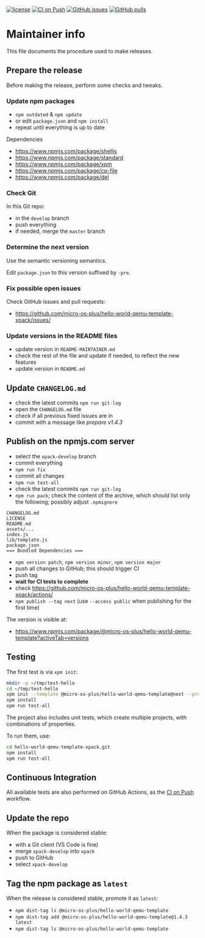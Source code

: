 [![license](https://img.shields.io/github/license/micro-os-plus/hello-world-qemu-template-xpack)](https://github.com/micro-os-plus/hello-world-qemu-template-xpack/blob/micro-os-plus/LICENSE)
[![CI on Push](https://github.com/micro-os-plus/hello-world-qemu-template-xpack/actions/workflows/ci.yml/badge.svg)](https://github.com/micro-os-plus/hello-world-qemu-template-xpack/actions/workflows/ci.yml)
[![GitHub issues](https://img.shields.io/github/issues/micro-os-plus/hello-world-qemu-template-xpack.svg)](https://github.com/micro-os-plus/hello-world-qemu-template-xpack/issues/)
[![GitHub pulls](https://img.shields.io/github/issues-pr/micro-os-plus/hello-world-qemu-template-xpack.svg)](https://github.com/micro-os-plus/hello-world-qemu-template-xpack/pulls/)

# Maintainer info

This file documents the procedure used to make releases.

## Prepare the release

Before making the release, perform some checks and tweaks.

### Update npm packages

- `npm outdated` & `npm update`
- or edit `package.json` and `npm install`
- repeat until everything is up to date

Dependencies

- <https://www.npmjs.com/package/shelljs>
- <https://www.npmjs.com/package/standard>
- <https://www.npmjs.com/package/xpm>
- <https://www.npmjs.com/package/cp-file>
- <https://www.npmjs.com/package/del>

### Check Git

In this Git repo:

- in the `develop` branch
- push everything
- if needed, merge the `master` branch

### Determine the next version

Use the semantic versioning semantics.

Edit `package.json` to this version suffixed by `-pre`.

### Fix possible open issues

Check GitHub issues and pull requests:

- <https://github.com/micro-os-plus/hello-world-qemu-template-xpack/issues/>

### Update versions in the README files

- update version in `README-MAINTAINER.md`
- check the rest of the file and update if needed, to reflect the new features
- update version in `README.md`

## Update `CHANGELOG.md`

- check the latest commits `npm run git-log`
- open the `CHANGELOG.md` file
- check if all previous fixed issues are in
- commit with a message like _prepare v1.4.3_

## Publish on the npmjs.com server

- select the `xpack-develop` branch
- commit everything
- `npm run fix`
- commit all changes
- `npm run test-all`
- check the latest commits `npm run git-log`
- `npm run pack`; check the content of the archive, which should list
  only the following; possibly adjust `.npmignore`

```console
CHANGELOG.md
LICENSE
README.md
assets/...
index.js
lib/template.js
package.json
=== Bundled Dependencies ===
```

- `npm version patch`, `npm version minor`, `npm version major`
- push all changes to GitHub; this should trigger CI
- push tag
- **wait for CI tests to complete**
- check <https://github.com/micro-os-plus/hello-world-qemu-template-xpack/actions/>
- `npm publish --tag next` (use `--access public` when publishing for
  the first time)

The version is visible at:

- <https://www.npmjs.com/package/@micro-os-plus/hello-world-qemu-template?activeTab=versions>

## Testing

The first test is via `xpm init`:

```sh
mkdir -p ~/tmp/test-hello
cd ~/tmp/test-hello
xpm init --template @micro-os-plus/hello-world-qemu-template@next --property target=cortex-m7f
xpm install
xpm run test-all
```

The project also includes unit tests, which create multiple projects,
with combinations of properties.

To run them, use:

```sh
cd hello-world-qemu-template-xpack.git
npm install
xpm run test-all
```

## Continuous Integration

All available tests are also performed on GitHub Actions, as the
[CI on Push](https://github.com/micro-os-plus/hello-world-qemu-template-xpack/actions/workflows/ci.yml)
workflow.

## Update the repo

When the package is considered stable:

- with a Git client (VS Code is fine)
- merge `xpack-develop` into `xpack`
- push to GitHub
- select `xpack-develop`

## Tag the npm package as `latest`

When the release is considered stable, promote it as `latest`:

- `npm dist-tag ls @micro-os-plus/hello-world-qemu-template`
- `npm dist-tag add @micro-os-plus/hello-world-qemu-template@1.4.3 latest`
- `npm dist-tag ls @micro-os-plus/hello-world-qemu-template`
